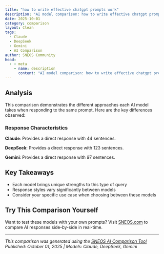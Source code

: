 ```yaml
---
title: "how to write effective chatgpt prompts work"
description: "AI model comparison: how to write effective chatgpt prompts work..."
date: 2025-10-01
category: comparison
layout: Clean
tags:
  - Claude
  - DeepSeek
  - Gemini
  - AI Comparison
author: SNEOS Community
head:
  - - meta
    - name: description
      content: "AI model comparison: how to write effective chatgpt prompts work..."
---
```


<ChatComparison
  title="how to write effective chatgpt prompts work"
  prompt="how to write effective chatgpt prompts work"
  :responses='{
    "Claude": "Here\u0027s a comprehensive guide to writing effective ChatGPT prompts:\n\n## Core Principles\n\n### 1. Be Specific and Clear\n- **Instead of:** \u0022Help me write something\u0022\n- **Try:** \u0022Write a 200-word professional email to decline a job offer politely while expressing gratitude\u0022\n\n### 2. Provide Context\n\u0060\u0060\u0060\nI\u0027m a marketing manager at a tech startup. We\u0027re launching a new app for remote teams. Write a LinkedIn post announcing the launch that highlights our key features: real-time collaboration, secure file sharing, and integrated video calls.\n\u0060\u0060\u0060\n\n## Effective Prompt Structures\n\n### The CLEAR Framework\n- **C**ontext: Background information\n- **L**ength: Desired output length\n- **E**xamples: Sample format or style\n- **A**udience: Who this is for\n- **R**ole: What role you want ChatGPT to take\n\n### Example Using CLEAR:\n\u0060\u0060\u0060\nContext: I\u0027m preparing for a job interview at a fintech company\nLength: 5-7 bullet points\nExamples: Like \u0022Managed a team of 8 developers\u0022 \nAudience: Technical hiring manager\nRole: Act as a career coach\n\nHelp me articulate my project management experience for this interview.\n\u0060\u0060\u0060\n\n## Advanced Techniques\n\n### 1. Role Assignment\n\u0060\u0060\u0060\nAct as a seasoned nutritionist. Create a 7-day meal plan for someone with diabetes who wants to lose weight, including portion sizes and prep tips.\n\u0060\u0060\u0060\n\n### 2. Step-by-Step Instructions\n\u0060\u0060\u0060\nI need to analyze customer feedback data. Please:\n1. Explain how to categorize feedback themes\n2. Suggest metrics to track sentiment\n3. Recommend visualization methods\n4. Provide a sample analysis framework\n\u0060\u0060\u0060\n\n### 3. Format Specification\n\u0060\u0060\u0060\nCreate a comparison of three project management tools in a table format with columns for: Features, Pricing, Pros, Cons, and Best For.\n\u0060\u0060\u0060\n\n## Common Mistakes to Avoid\n\n### \u274C Don\u0027t Do This:\n- Vague requests: \u0022Make this better\u0022\n- No context: \u0022Write a report\u0022\n- Conflicting instructions: \u0022Be brief but include everything\u0022\n\n### \u2705 Do This Instead:\n- Specific goals: \u0022Improve this email\u0027s tone to sound more professional\u0022\n- Rich context: \u0022Write a quarterly sales report for our SaaS product\u0022\n- Clear priorities: \u0022Write a concise 300-word summary focusing on key metrics\u0022\n\n## Prompt Templates\n\n### For Creative Writing:\n\u0060\u0060\u0060\nWrite a [type of content] about [topic] in the style of [reference]. \nThe tone should be [adjective] and aimed at [target audience]. \nInclude [specific elements] and keep it under [word count] words.\n\u0060\u0060\u0060\n\n### For Problem Solving:\n\u0060\u0060\u0060\nI\u0027m facing [specific problem] in [context]. \nMy constraints are [limitations]. \nPlease provide [number] solutions, explaining the pros and cons of each, \nand recommend the best approach for someone with [your situation].\n\u0060\u0060\u0060\n\n### For Analysis:\n\u0060\u0060\u0060\nAnalyze [topic/data/situation] from the perspective of [role/expertise].\nFocus on [specific aspects].\nStructure your response as: Overview, Key Findings, Implications, Recommendations.\n\u0060\u0060\u0060\n\n## Iterating and Refining\n\n### Follow-up Prompts:\n- \u0022Can you make this more concise?\u0022\n- \u0022Add more technical details to point #3\u0022\n- \u0022Rewrite this for a beginner audience\u0022\n- \u0022Provide 3 alternative approaches\u0022\n\n### Example Conversation Flow:\n1. **Initial:** \u0022Help me write a product description\u0022\n2. **Refined:** \u0022Write a 150-word product description for wireless earbuds targeting fitness enthusiasts\u0022\n3. **Iterate:** \u0022Make it more compelling and add a call-to-action\u0022\n4. **Final:** \u0022Create two versions - one for our website and one for Amazon\u0022\n\n## Pro Tips\n\n1. **Use constraints** to get focused outputs: \u0022In exactly 100 words...\u0022\n2. **Ask for alternatives**: \u0022Give me 3 different approaches...\u0022\n3. **Request explanations**: \u0022Explain why you chose this approach\u0022\n4. **Specify format**: Tables, bullet points, numbered lists, etc.\n5. **Set the stakes**: \u0022This is for a board presentation\u0022 vs. \u0022This is for internal use\u0022\n\nThe key is to think of ChatGPT as a capable colleague who needs clear instructions to deliver exactly what you nee",
    "DeepSeek": "Of course! Writing effective ChatGPT prompts is a skill that blends art and science. A great prompt doesn\u0027t just ask a question; it *sets the stage* for the AI to deliver a high-quality, relevant, and useful response.\n\nHere is a comprehensive guide on how to write effective ChatGPT prompts, broken down into core principles and practical techniques.\n\n---\n\n### The Core Principles: The \u0022Why\u0022 Behind Good Prompts\n\nThink of ChatGPT as a supremely talented but literal-minded assistant. It has vast knowledge but no context for your specific needs until you provide it. Your prompt is your instruction manual.\n\n1.  **Be Specific and Detailed:** Vague prompts get vague answers. The more context you provide, the better the output.\n    *   **Weak:** \u0060Write a marketing email.\u0060\n    *   **Strong:** \u0060Write a friendly and persuasive marketing email to announce a new project management software called \u0022FlowEasy\u0022 to small business owners. Highlight its key features: intuitive drag-and-drop interface, automated time tracking, and affordable pricing. Include a call-to-action for a free trial.\u0060\n\n2.  **Assign a Role (Role-Playing):** This is one of the most powerful techniques. By telling ChatGPT *who* to be, you guide its tone, style, and depth of knowledge.\n    *   **Example:** \u0060Act as an experienced high school science teacher. Explain the concept of photosynthesis to a 15-year-old student using a simple analogy.\u0060\n\n3.  **Provide Context and Constraints:** Set the scene. What is the background? What should be included or avoided? Constraints foster creativity and precision.\n    *   **Constraints can include:**\n        *   **Tone:** Formal, casual, humorous, empathetic.\n        *   **Audience:** A 10-year-old, a CEO, a domain expert.\n        *   **Length:** \u0022In 3 sentences,\u0022 \u0022a 500-word blog post,\u0022 \u0022bullet points.\u0022\n        *   **Format:** JSON, HTML table, Markdown, a Python script.\n        *   **What to avoid:** \u0022Don\u0027t use technical jargon.\u0022\n\n4.  **Use Clear and Unambiguous Language:** Avoid phrasing that can be interpreted in multiple ways. Break down complex requests into steps.\n\n5.  **Iterate and Refine:** Your first prompt is a starting point. Treat the conversation as a collaboration. If the output isn\u0027t right, refine your prompt based on the result.\n    *   **Follow-up prompts:** \u0060That\u0027s good, but make it more concise.\u0060 or \u0060Can you rewrite that in a more formal tone?\u0060\n\n---\n\n### The Practical Framework: The \u0022How\u0022 with Examples\n\nHere is a simple, powerful framework you can use for almost any prompt: **CRISR**\n\n*   **C**ontext\n*   **R**ole\n*   **I**nstruction\n*   **S**teps (optional)\n*   **R**efine (output format)\n\nLet\u0027s see it in action.\n\n#### Example 1: Content Creation\n\n*   **Weak Prompt:** \u0060Write a social media post about our new coffee.\u0060\n*   **Effective Prompt (using CRISR):**\n    *   **Context:** Our brand, \u0022Bean There,\u0022 is launching a new single-origin dark roast coffee from Ethiopia. Our target audience is millennials who appreciate artisanal products and sustainability.\n    *   **Role:** Act as a savvy social media manager for a trendy coffee shop.\n    *   **Instruction:** Write a catchy Instagram post.\n    *   **Steps:** 1. Start with an engaging hook. 2. Describe the coffee\u0027s flavor notes (e.g., berry, chocolate). 3. Mention our ethical sourcing. 4. Include a strong call-to-action.\n    *   **Refine:** Write 1-2 short paragraphs and suggest 3 relevant hashtags.\n\n**Final Combined Prompt:**\n\u003E \u0022Act as a savvy social media manager for a trendy coffee shop called \u0027Bean There.\u0027 We are launching a new single-origin dark roast from Ethiopia. Our audience is millennials who love artisanal, sustainable products. Write a catchy Instagram post. Start with an engaging hook, describe the flavor notes of berry and chocolate, mention our ethical sourcing practices, and include a strong call-to-action. The output should be 1-2 short paragraphs and suggest 3 relevant hashtags.\u0022\n\n#### Example 2: Technical Assistance\n\n*   **Weak Prompt:** \u0060Write Python code to read a CSV file.\u0060\n*   **Effective Prompt (using CRISR):**\n    *   **Context:** I am a beginner learning Python for data analysis.\n    *   **Role:** Act as a helpful Python coding tutor.\n    *   **Instruction:** Write code to read a CSV file named \u0027sales_data.csv\u0027.\n    *   **Steps:** 1. Use the \u0060pandas\u0060 library. 2. Handle a potential FileNotFound error gracefully. 3. Display the first 5 rows of the DataFrame after reading it.\n    *   **Refine:** Please add inline comments to explain each step of the code.\n\n**Final Combined Prompt:**\n\u003E \u0022Act as a helpful Python coding tutor. I\u0027m a beginner learning data analysis. Please write Python code to read a CSV file named \u0027sales_data.csv\u0027. Use the \u0060pandas\u0060 library, include error handling for a FileNotFound error, and display the first 5 rows of the DataFrame. Please add inline comments to explain each step of the code.\u0022\n\n---\n\n### Advanced Techniques \u0026 Pro-Tips\n\n1.  **The \u0022Chain-of-Thought\u0022 Prompting:** Force the AI to reason step-by-step. This is great for complex problems, logic, or math.\n    *   **Prompt:** \u0060A farmer has 15 chickens and 7 rabbits. How many legs are there in total? Let\u0027s think step by step.\u0060\n\n2.  **Provide Examples (Few-Shot Prompting):** Show ChatGPT the format and style you want by giving it an example.\n    *   **Prompt:** \u0060I will give you a sentence, and you will rewrite it in a more professional tone.\n    *   **Example:**\n    *   Original: \u0022Hey, can you get me that file ASAP?\u0022\n    *   Rewritten: \u0022Hello, could you please provide the file at your earliest convenience?\u0022\n    *   --\n    *   Now, rewrite this: \u0022This code is a mess, fix it.\u0022\u0060\n\n3.  **Use XML Tags for Structure (Especially in API calls):** While not always necessary in the chat interface, using tags like \u0060\u003Cinstruction\u003E\u0060, \u0060\u003Ccontext\u003E\u0060, and \u0060\u003Coutput\u003E\u0060 can help you (and the AI) stay organized.\n    *   **Prompt:**\n        \u0060\u0060\u0060\n        \u003Ccontext\u003E\n        I am preparing a presentation for potential investors in my startup.\n        \u003C/context\u003E\n        \u003Cinstruction\u003E\n        Create a list of 5 key bullet points that highlight the unique value proposition of an AI-powered fitness app.\n        \u003C/instruction\u003E\n        \u003Coutput_format\u003E\n        Each bullet point should be one line, starting with a bolded headline using Markdown.\n        \u003C/output_format\u003E\n        \u0060\u0060\u0060\n\n4.  **Negative Instructions:** Explicitly state what you *don\u0027t* want.\n    *   \u0060...Do not use bullet points.\u0060\n    *   \u0060...Avoid any financial advice.\u0060\n    *   \u0060...Explain without using the word \u0027paradigm\u0027.\u0060\n\n### Summary: Your Prompt-Writing Checklist\n\nBefore you hit enter, ask yourself:\n\n*   [ ] **Is it Specific?** Have I included all necessary details?\n*   [ ] **Has a Role been assigned?** Is the AI acting as an expert, a tutor, a writer?\n*   [ ] **Is the Context clear?** Does the AI know the audience, the background, and the goal?\n*   [ ] **Are the Instructions step-by-step?** For complex tasks, did I break it down?\n*   [ ] **Is the Output Format defined?** Do I want a list, an essay, code, a table?\n*   [ ] **Have I stated what to avoid?** Are there any \u0022don\u0027ts\u0022?\n\nBy following these principles, you will move from getting *random, generic answers* to receiving *tailored, high-quality results* that save you time and dramatically enhance your productivity. Happy prompting",
    "Gemini": "To write effective ChatGPT prompts, you need to be clear, specific, and guide the AI towards the kind of response you\u0027re looking for. Here\u0027s a breakdown of how to do it:\n\n**1. Understand the Goal:**\n\n*   **What do you want ChatGPT to do?**  Are you seeking information, generating creative content, solving a problem, learning something new, or something else?  Knowing your objective is the first step.\n\n**2. The Core Components of a Good Prompt:**\n\n*   **Clarity and Specificity:**\n    *   **Be Explicit:** Don\u0027t assume ChatGPT knows what you\u0027re thinking.  Spell out exactly what you want.  Avoid vague or ambiguous language.\n    *   **Provide Context:**  Give enough background information for ChatGPT to understand the task.  This is especially important for nuanced or specialized topics.\n    *   **Define the Format:** If you want a list, a poem, a table, code in a specific language, or any other particular format, explicitly state it.\n    *   **Set the Length:** If you need a response of a certain length (e.g., \u0022in under 200 words,\u0022 \u0022a paragraph,\u0022 \u0022at least 500 words\u0022), specify it.\n\n*   **Role Playing/Perspective (Optional but Powerful):**\n    *   **Assign a Persona:**  Tell ChatGPT to act as an expert, a character, a specific type of writer, etc.  This can drastically change the tone and content of the response.  Example: \u0022You are a seasoned marketing professional with 15 years of experience. Explain...\u0022\n    *   **Specify Audience:** Consider who the response is for.  For example, \u0022Explain quantum physics to a 10-year-old,\u0022 or \u0022Write a press release targeted at technology investors.\u0022\n\n*   **Constraints and Guidelines:**\n    *   **Limitations:**  Tell ChatGPT what *not* to do. For example, \u0022Do not include any personal opinions,\u0022 or \u0022Exclude information about product X.\u0022\n    *   **Tone and Style:**  Specify the desired tone (e.g., \u0022formal,\u0022 \u0022casual,\u0022 \u0022humorous,\u0022 \u0022serious,\u0022 \u0022optimistic\u0022).\n    *   **Keywords:** If there are specific keywords or phrases you want included, mention them.\n\n*   **Examples (Highly Effective):**\n    *   **\u0022Give me examples of...\u0022**  Showing ChatGPT the *kind* of response you want is incredibly helpful.\n    *   **\u0022Write something similar to...\u0022**  Referencing existing content (e.g., a news article, a poem, a product description) can guide the AI.\n\n*   **Task Verb (Action Word):** Start your prompt with a clear action verb.\n    *   **Explain:**  \u0022Explain the theory of relativity.\u0022\n    *   **Summarize:**  \u0022Summarize the plot of Hamlet.\u0022\n    *   **Translate:**  \u0022Translate \u0027Hello, how are you?\u0027 into Spanish.\u0022\n    *   **Write:**  \u0022Write a short story about...\u0022\n    *   **Create:** \u0022Create a list of...\u0022\n    *   **Brainstorm:** \u0022Brainstorm ideas for...\u0022\n    *   **Compare:** \u0022Compare and contrast...\u0022\n    *   **Analyze:**  \u0022Analyze the impact of...\u0022\n    *   **Outline:** \u0022Outline a plan for...\u0022\n\n**3. Iteration and Refinement:**\n\n*   **Don\u0027t Expect Perfection the First Time:**  ChatGPT is good, but it\u0027s not perfect.\n*   **Review the Output:** Carefully read the response.\n*   **Refine Your Prompt:** If the response isn\u0027t what you wanted, adjust your prompt and try again. Be more specific, add constraints, provide examples, or change the tone.  This iterative process is key to getting the best results.\n*   **Prompt Engineering:** The process of refining your prompts to get the desired output is known as \u0022prompt engineering.\u0022 It\u0027s an ongoing learning process.\n\n**Examples of Good vs. Bad Prompts:**\n\n**Bad:**  \u0022Tell me about cars.\u0022 (Too broad)\n\n**Good:** \u0022Explain the difference between a gasoline engine and an electric motor, focusing on their environmental impact.\u0022\n\n**Bad:** \u0022Write a story.\u0022 (Lacks direction)\n\n**Good:** \u0022Write a short science fiction story about a robot who falls in love with a human, set on Mars.  The tone should be slightly melancholic and focus on the theme of loneliness.\u0022\n\n**Bad:** \u0022How do I make a website?\u0022 (Not specific enough)\n\n**Good:** \u0022Outline the steps to create a simple personal website using HTML, CSS, and JavaScript.  Include suggestions for free hosting providers.\u0022\n\n**Advanced Techniques:**\n\n*   **Few-Shot Learning:** Provide a few examples of input and desired output in your prompt to \u0022teach\u0022 ChatGPT the pattern you want it to follow.\n    *   \u0022Here are some examples of converting product descriptions into catchy taglines:\n        *   Product:  A comfortable and durable hiking boot. Tagline: Conquer Any Trail.\n        *   Product:  A delicious and healthy energy bar. Tagline: Fuel Your Adventure.\n        *   Product:  [Your Product Description Here] Tagline:\u0022\n*   **Chain-of-Thought Prompting:**  Encourage ChatGPT to think step-by-step.  For complex problems, ask it to first outline its approach before providing the final answer.  Use phrases like \u0022Let\u0027s think step by step\u0022 or \u0022First, let\u0027s identify the key factors.\u0022\n*   **Knowledge Injection:**  Include relevant facts or information directly in the prompt to ensure ChatGPT has the necessary context. This is helpful when dealing with niche or rapidly changing topics.\n\n**Key Takeaways:**\n\n*   **Be Explicit and Detailed:** The more information you give ChatGPT, the better the results will be.\n*   **Iterate and Refine:** Prompt engineering is an ongoing process.  Don\u0027t be afraid to experiment and adjust your prompts.\n*   **Leverage Examples and Constraints:** Examples are powerful tools for guiding the AI. Constraints help to narrow the scope and improve focus.\n*   **Think About Tone and Persona:** Assigning a role or specifying the desired tone can significantly impact the response.\n\nBy following these guidelines, you can write effective ChatGPT prompts and unlock the full potential of this powerful AI tool. Good luck!\n"
  }'
  published-date="15:21"
/>

## Analysis

This comparison demonstrates the different approaches each AI model takes when responding to the same prompt. Here are the key differences observed:

### Response Characteristics

**Claude**: Provides a direct response with 44 sentences. 

**DeepSeek**: Provides a direct response with 123 sentences. 

**Gemini**: Provides a direct response with 97 sentences. 

## Key Takeaways

- Each model brings unique strengths to this type of query
- Response styles vary significantly between models
- Consider your specific use case when choosing between these models

## Try This Comparison Yourself

Want to test these models with your own prompts? Visit [SNEOS.com](https://sneos.com) to compare AI responses side-by-side in real-time.

---

*This comparison was generated using the [SNEOS AI Comparison Tool](https://sneos.com)*
*Published: October 01, 2025 | Models: Claude, DeepSeek, Gemini*
